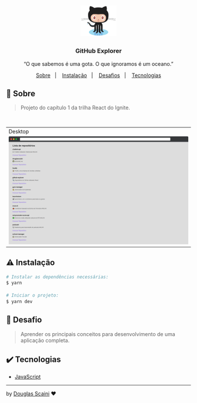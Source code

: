 <h1 align="center"><img src="./.github/logo.png" width=100px"/></h1>

<h3 align="center">GitHub Explorer</h3>

<p align="center">“O que sabemos é uma gota. O que ignoramos é um oceano.”</p>

<p align="center">
  <a href="#about">Sobre</a>&nbsp;&nbsp;&nbsp;|&nbsp;&nbsp;&nbsp;
  <a href="#install">Instalação</a>&nbsp;&nbsp;&nbsp;|&nbsp;&nbsp;&nbsp;
  <a href="#challenge">Desafios</a>&nbsp;&nbsp;&nbsp;|&nbsp;&nbsp;&nbsp;
  <a href="#technologies">Tecnologias</a>
</p>

## :speech_balloon: Sobre <a name="about"></a>

> Projeto do capítulo 1 da trilha React do Ignite.

<br />
<table>
  <tr>
    <td colspan="1">Desktop</td>
  </tr>
  <tr>
    <td><img src="./.github/repositories.png" width=1000px /></td></td>
  </tr>
</table>

## :warning: Instalação <a name="install"></a>

```bash
# Instalar as dependências necessárias:
$ yarn

# Iniciar o projeto:
$ yarn dev
```

## :triangular_flag_on_post: Desafio <a name="challenge"></a>

> Aprender os principais conceitos para desenvolvimento de uma aplicação completa.

## :heavy_check_mark: Tecnologias <a name="technologies"></a>

- [JavaScript](https://developer.mozilla.org/pt-BR/docs/Web/JavaScript)

---

by [Douglas Scaini](https://www.github.com/douglasscaini) ❤️
